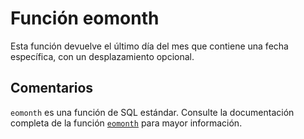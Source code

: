 ﻿---
SidebarGroup: "e"
Autogenerated: true
---

# Función  eomonth

Esta función devuelve el último día del mes que contiene una fecha específica, con un desplazamiento opcional.

## Comentarios 

`eomonth` es una función de SQL estándar. Consulte la documentación completa de la función [`eomonth`](https://learn.microsoft.com/es-es/sql/t-sql/functions/eomonth-transact-sql) para mayor información.

